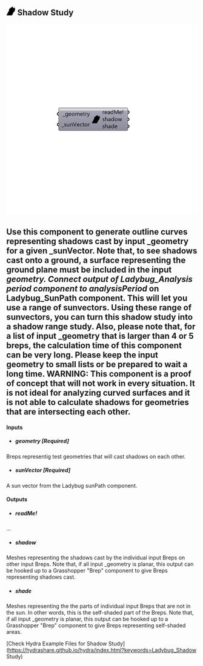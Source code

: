 ## ![](../../images/icons/Shadow_Study.png) Shadow Study

![](../../images/components/Shadow_Study.png)

Use this component to generate outline curves representing shadows cast by input _geometry for a given _sunVector.
 Note that, to see shadows cast onto a ground, a surface representing the ground plane must be included in the input _geometry.
 Connect output of Ladybug_Analysis period component to analysisPeriod_ on Ladybug_SunPath component. This will let you use a range of sunvectors. Using these range of sunvectors, you can turn this shadow study into a shadow range study.
 Also, please note that, for a list of input _geometry that is larger than 4 or 5 breps, the calculation time of this component can be very long.  Please keep the input geometry to small lists or be prepared to wait a long time.
 WARNING: This component is a proof of concept that will not work in every situation.  It is not ideal for analyzing curved surfaces and it is not able to calculate shadows for geometries that are intersecting each other.
 -
 

#### Inputs
* ##### geometry [Required]
Breps representig test geometries that will cast shadows on each other.
* ##### sunVector [Required]
A sun vector from the Ladybug sunPath component.

#### Outputs
* ##### readMe!
...
* ##### shadow
Meshes representing the shadows cast by the individual input Breps on other input Breps.  Note that, if all input _geometry is planar, this output can be hooked up to a Grasshopper "Brep" component to give Breps representing shadows cast.
* ##### shade
Meshes representing the the parts of individual input Breps that are not in the sun.  In other words, this is the self-shaded part of the Breps. Note that, if all input _geometry is planar, this output can be hooked up to a Grasshopper "Brep" component to give Breps representing self-shaded areas.


[Check Hydra Example Files for Shadow Study](https://hydrashare.github.io/hydra/index.html?keywords=Ladybug_Shadow Study)